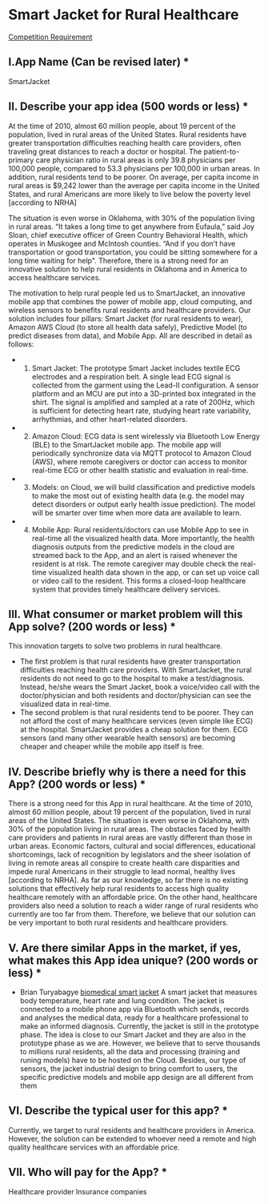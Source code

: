 # Smart Jacket for Rural Healthcare

[Competition Requirement](announcement.md)

## I.App Name (Can be revised later) *
SmartJacket

## II. Describe your app idea (500 words or less) *
At the time of 2010, almost 60 million people, about 19 percent of the population, lived in rural areas of the United States. Rural residents have greater transportation difficulties reaching health care providers, often traveling great distances to reach a doctor or hospital. The patient-to-primary care physician ratio in rural areas is only 39.8 physicians per 100,000 people, compared to 53.3 physicians per 100,000 in urban areas. In addition, rural residents tend to be poorer. On average, per capita income in rural areas is $9,242 lower than the average per capita income in the United States, and rural Americans are more likely to live below the poverty level [according to NRHA]

The situation is even worse in Oklahoma, with 30% of the population living in rural areas. “It takes a long time to get anywhere from Eufaula,” said Joy Sloan, chief executive officer of Green Country Behavioral Health, which operates in Muskogee and McIntosh counties. “And if you don’t have transportation or good transportation, you could be sitting somewhere for a long time waiting for help". Therefore, there is a strong need for an innovative
solution to help rural residents in Oklahoma and in America to access healthcare services.

The motivation to help rural people led us to SmartJacket, an innovative mobile app that combines the power of mobile app, cloud computing, and wireless sensors to benefits rural residents and healthcare providers. Our solution includes four pillars: Smart Jacket (for rural residents to wear), Amazon AWS Cloud (to store all health data safely), Predictive Model (to predict diseases from data), and Mobile App. All are described in detail as follows:
* 1. Smart Jacket: The prototype Smart Jacket includes textile ECG electrodes and a respiration belt. A single lead ECG signal is collected from the garment using the Lead-II configuration. A sensor platform and an MCU are put into a 3D-printed box integrated in the shirt. The signal is amplified and sampled at a rate of 200Hz,  which is sufficient for detecting heart rate, studying heart rate variability, arrhythmias, and other heart-related disorders. 
* 2. Amazon Cloud: ECG data is sent wirelessly via Bluetooth Low Energy (BLE) to the SmartJacket mobile app. The mobile app will periodically synchronize data via MQTT protocol to Amazon Cloud (AWS), where remote caregivers or doctor can access to monitor real-time ECG or other health statistic and evaluation in real-time.
* 3. Models: on Cloud, we will build classification and predictive models to make the most out of existing health data (e.g. the model may detect disorders or output early health issue prediction). The model will be smarter over time when more data are available to learn.
* 4. Mobile App: Rural residents/doctors can use Mobile App to see in real-time all the visualized health data. More importantly, the health diagnosis outputs from the predictive models in the cloud are streamed back to the App, and an alert is raised whenever the resident is at risk. The remote caregiver may double check the real-time visualized health data shown in the app, or can set up  voice call or video call to the resident. This forms a closed-loop healthcare system that provides timely healthcare delivery services. 

## III. What consumer or market problem will this App solve? (200 words or less) *
This innovation targets to solve two problems in rural healthcare. 
* The first problem is that rural residents have greater transportation difficulties reaching health care providers. With SmartJacket, the rural residents do not need to go to the hospital to make a test/diagnosis. Instead, he/she wears the Smart Jacket, book a voice/video call with the doctor/physician and both residents and doctor/physician can see the visualized data in real-time.
* The second problem is that rural residents tend to be poorer. They can not afford the cost of many healthcare services (even simple like ECG) at the hospital. SmartJacket provides a cheap solution for them. ECG sensors (and many other wearable health sensors) are becoming cheaper and cheaper while the mobile app itself is free. 

## IV. Describe briefly why is there a need for this App? (200 words or less) *
There is a strong need for this App in rural healthcare. At the time of 2010, almost 60 million people, about 19 percent of the population, lived in rural areas of the United States. The situation is even worse in Oklahoma, with 30% of the population living in rural areas. The obstacles faced by health care providers and patients in rural areas are vastly different than those in urban areas. Economic factors, cultural and social differences, educational shortcomings, lack of recognition by legislators and the sheer isolation of living in remote areas all conspire to create health care disparities and impede rural Americans in their struggle to lead normal, healthy lives [according to NRHA]. 
As far as our knowledge, so far there is no existing solutions that effectively help rural residents to access high quality healthcare remotely with an affordable price. On the other hand, healthcare providers also need a solution to reach a wider range of rural residents who currently are too far from them. 
Therefore, we believe that our solution can be very important to both rural residents and healthcare providers.

## V. Are there similar Apps in the market, if yes, what makes this App idea unique? (200 words or less) *
* Brian Turyabagye [biomedical smart jacket](http://www.cnn.com/2017/10/24/africa/biomedical-jacket-uganda-africa-tech-rising/index.html)
A smart jacket that measures body temperature, heart rate and lung condition. The jacket is connected to a mobile phone app via Bluetooth which sends, records and analyses the medical data, ready for a healthcare professional to make an informed diagnosis. Currently, the jacket is still in the prototype phase.
The idea is close to our Smart Jacket and they are also in the prototype phase as we are. However, we believe that to serve thousands to millions rural residents, all the data and processing (training and runing models) have to be hosted on the Cloud. Besides, our type of sensors, the jacket industrial design to bring comfort to users, the specific predictive models and mobile app design are all different from them

## VI. Describe the typical user for this app?    *
Currently, we target to rural residents and healthcare providers in America. However, the solution can be extended to whoever need a remote and high quality healthcare services with an affordable price.
## VII. Who will pay for the App? *
Healthcare provider
Insurance companies 
